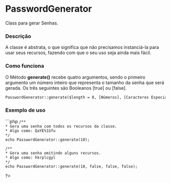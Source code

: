 # PasswordGenerator
Class para gerar Senhas.

<h3>Descrição</h3>
<p>
	A classe é abstrata, o que significa que não precisamos instanciá-la para usar seus recursos, fazendo com que o seu uso seja ainda mais fácil.
</p>

<h3>Como funciona</h3>
<p>
	O Método <b>generate()</b>  recebe quatro argumentos, sendo o primeiro argumento um número inteiro que representa o tamanho da senha que será gerada. Os três seguintes são Booleanos [true] ou [false].
</p>

```txt
PasswordGenerator::generate($length = 8, [Números], [Caracteres Especiais ], [Letras Maiúsculas]);

```
<h3>Exemplo de uso</h3>
```php
<?php 
	require_once("class/PasswordGenerator.class.php");

	/**
    * Gera uma senha com todos os recursos da classe.
    * Algo como: QaYE%1Gfu 
    */
	echo PasswordGenerator::generate(10);

	/**
    * Gera uma senha omitindo alguns recursos.
    * Algo como: hkrplcgyl 
    */
	echo PasswordGenerator::generate(10, false, false, false);
   
?>
```
